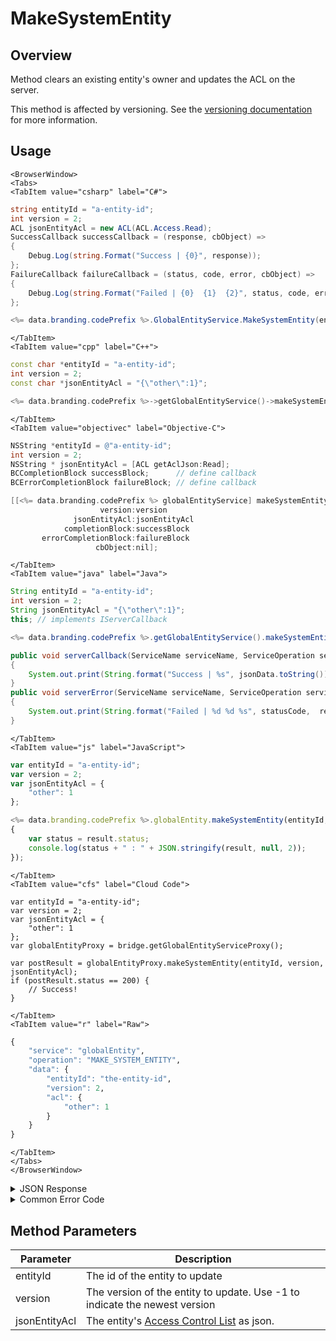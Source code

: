 # MakeSystemEntity
## Overview
Method clears an existing entity's owner and updates the ACL on the server.

This method is affected by versioning. See the [versioning documentation](/api/appendix/version) for more information.

<PartialServop service_name="globalEntity" operation_name="MAKE_SYSTEM_ENTITY" />

## Usage

```mdx-code-block
<BrowserWindow>
<Tabs>
<TabItem value="csharp" label="C#">
```

```csharp
string entityId = "a-entity-id";
int version = 2;
ACL jsonEntityAcl = new ACL(ACL.Access.Read);
SuccessCallback successCallback = (response, cbObject) =>
{
    Debug.Log(string.Format("Success | {0}", response));
};
FailureCallback failureCallback = (status, code, error, cbObject) =>
{
    Debug.Log(string.Format("Failed | {0}  {1}  {2}", status, code, error));
};

<%= data.branding.codePrefix %>.GlobalEntityService.MakeSystemEntity(entityId, version, jsonEntityAcl, successCallback, failureCallback);
```

```mdx-code-block
</TabItem>
<TabItem value="cpp" label="C++">
```

```cpp
const char *entityId = "a-entity-id";
int version = 2;
const char *jsonEntityAcl = "{\"other\":1}";

<%= data.branding.codePrefix %>->getGlobalEntityService()->makeSystemEntity(entityId, version, jsonEntityAcl, this);
```

```mdx-code-block
</TabItem>
<TabItem value="objectivec" label="Objective-C">
```

```objectivec
NSString *entityId = @"a-entity-id";
int version = 2;
NSString * jsonEntityAcl = [ACL getAclJson:Read];
BCCompletionBlock successBlock;      // define callback
BCErrorCompletionBlock failureBlock; // define callback

[[<%= data.branding.codePrefix %> globalEntityService] makeSystemEntity:entityId
                    version:version
              jsonEntityAcl:jsonEntityAcl
            completionBlock:successBlock
       errorCompletionBlock:failureBlock
                   cbObject:nil];
```

```mdx-code-block
</TabItem>
<TabItem value="java" label="Java">
```

```java
String entityId = "a-entity-id";
int version = 2;
String jsonEntityAcl = "{\"other\":1}";
this; // implements IServerCallback

<%= data.branding.codePrefix %>.getGlobalEntityService().makeSystemEntity(entityId, version, jsonEntityAcl, this);

public void serverCallback(ServiceName serviceName, ServiceOperation serviceOperation, JSONObject jsonData)
{
    System.out.print(String.format("Success | %s", jsonData.toString()));
}
public void serverError(ServiceName serviceName, ServiceOperation serviceOperation, int statusCode, int reasonCode, String jsonError)
{
    System.out.print(String.format("Failed | %d %d %s", statusCode,  reasonCode, jsonError.toString()));
}
```

```mdx-code-block
</TabItem>
<TabItem value="js" label="JavaScript">
```

```javascript
var entityId = "a-entity-id";
var version = 2;
var jsonEntityAcl = {
    "other": 1
};

<%= data.branding.codePrefix %>.globalEntity.makeSystemEntity(entityId, version, jsonEntityAcl, result =>
{
	var status = result.status;
	console.log(status + " : " + JSON.stringify(result, null, 2));
});
```

```mdx-code-block
</TabItem>
<TabItem value="cfs" label="Cloud Code">
```

```cfscript
var entityId = "a-entity-id";
var version = 2;
var jsonEntityAcl = {
    "other": 1
};
var globalEntityProxy = bridge.getGlobalEntityServiceProxy();

var postResult = globalEntityProxy.makeSystemEntity(entityId, version, jsonEntityAcl);
if (postResult.status == 200) {
    // Success!
}
```

```mdx-code-block
</TabItem>
<TabItem value="r" label="Raw">
```

```r
{
	"service": "globalEntity",
	"operation": "MAKE_SYSTEM_ENTITY",
	"data": {
		"entityId": "the-entity-id",
		"version": 2,
		"acl": {
			"other": 1
		}
	}
}
```

```mdx-code-block
</TabItem>
</Tabs>
</BrowserWindow>
```

<details>
<summary>JSON Response</summary>

```json
{
    "status": 200,
    "data": {
        "gameId": "123456",
        "entityId": "14281c38-abf6-4ca2-8436-b2bdwas8d5a9a",
        "ownerId": null,
        "entityType": "test",
        "entityIndexedId" : "indexTest",
        "version": 1,
        "data": {
            "testData": 1234
        },
        "acl": {
            "other": 1
        },
        "expiresAt": 1449861422588,
        "timeToLive": 34567,
        "createdAt": 1449861388021,
        "updatedAt": 1449861388021
    }
}
```
</details>

<details>
<summary>Common Error Code</summary>

### Status Codes
Code | Name | Description
---- | ---- | -----------
40344 | ENTITY_VERSION_MISMATCH | The version passed in does not match the version of the entity on the server
40531 | ACL_NOT_READABLE | The acl passed does not the minimum permissions required for system entities (readable/other)

</details>


## Method Parameters
Parameter | Description
--------- | -----------
entityId | The id of the entity to update
version | The version of the entity to update. Use -1 to indicate the newest version
jsonEntityAcl | The entity's [Access Control List](/api/appendix/acl) as json.
#
